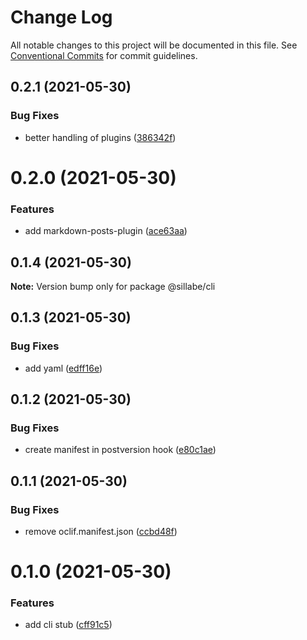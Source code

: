 # Change Log

All notable changes to this project will be documented in this file.
See [Conventional Commits](https://conventionalcommits.org) for commit guidelines.

## 0.2.1 (2021-05-30)


### Bug Fixes

* better handling of plugins ([386342f](https://github.com/sillabe/sillabe/commit/386342f1d31c96fa0c8dc2cf03d3776aefef78d5))





# 0.2.0 (2021-05-30)


### Features

* add markdown-posts-plugin ([ace63aa](https://github.com/sillabe/sillabe/commit/ace63aa47e8f1779e31a9c786072d049663fbef9))





## 0.1.4 (2021-05-30)

**Note:** Version bump only for package @sillabe/cli





## 0.1.3 (2021-05-30)


### Bug Fixes

* add yaml ([edff16e](https://github.com/sillabe/sillabe/commit/edff16ea964156df818cd000b160a91f49e40b38))





## 0.1.2 (2021-05-30)


### Bug Fixes

* create manifest in postversion hook ([e80c1ae](https://github.com/sillabe/sillabe/commit/e80c1aeaefbdcd818e80effee78d3ca4554b5e83))





## 0.1.1 (2021-05-30)


### Bug Fixes

* remove oclif.manifest.json ([ccbd48f](https://github.com/sillabe/sillabe/commit/ccbd48f0155aacb1afb8de642cabddab0101bf47))





# 0.1.0 (2021-05-30)


### Features

* add cli stub ([cff91c5](https://github.com/sillabe/sillabe/commit/cff91c54dd2be340bead4c2993bb989aa66e9c7b))
